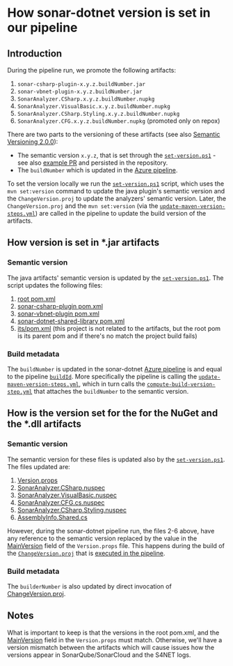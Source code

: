 # How sonar-dotnet version is set in our pipeline

## Introduction

During the pipeline run, we promote the following artifacts:

1. `sonar-csharp-plugin-x.y.z.buildNumber.jar`
1. `sonar-vbnet-plugin-x.y.z.buildNumber.jar`
1. `SonarAnalyzer.CSharp.x.y.z.buildNumber.nupkg`
1. `SonarAnalyzer.VisualBasic.x.y.z.buildNumber.nupkg`
1. `SonarAnalyzer.CSharp.Styling.x.y.z.buildNumber.nupkg`
1. `SonarAnalyzer.CFG.x.y.z.buildNumber.nupkg` (promoted only on repox)

There are two parts to the versioning of these artifacts (see also [Semantic Versioning 2.0.0](https://semver.org/)):
 - The semantic version `x.y.z`, that is set through the [`set-version.ps1`](./set-version.ps1) - see also [example PR](https://github.com/SonarSource/sonar-dotnet/pull/9194) and persisted in the repository.
 - The `buildNumber` which is updated in the [Azure pipeline](../../azure-pipelines.yml).

To set the version locally we run the [`set-version.ps1`](./set-version.ps1) script, which uses the `mvn set:version` command to update the java plugin's semantic version and the `ChangeVersion.proj` to update the analyzers' semantic version. Later, the `ChangeVersion.proj` and the `mvn set:version` (via the [`update-maven-version-steps.yml`](https://dev.azure.com/sonarsource/DotNetTeam%20Project/_git/pipelines-yaml-templates?path=/update-maven-version-steps.yml&version=GBmaster&line=20&lineEnd=21&lineStartColumn=1&lineEndColumn=1&lineStyle=plain&_a=contents)) are called in the pipeline to update the build version of the artifacts.

## How version is set in *.jar artifacts

### Semantic version
The java artifacts' semantic version is updated by the [`set-version.ps1`](./set-version.ps1). The script updates the following files:
1.  [root pom.xml](../../pom.xml)
2.  [sonar-csharp-plugin pom.xml](../../sonar-csharp-plugin/pom.xml)
3.  [sonar-vbnet-plugin pom.xml](../../sonar-vbnet-plugin//pom.xml)
4.  [sonar-dotnet-shared-library pom.xml](../../sonar-dotnet-shared-library/pom.xml)
5.  [its/pom.xml](../../its/pom.xml) (this project is not related to the artifacts, but the root pom is its parent pom and if there's no match the project build fails)

### Build metadata
The `buildNumber` is updated in the sonar-dotnet [Azure pipeline](https://github.com/SonarSource/sonar-dotnet/blob/a998f32eac72c7b6b4562935ffb8d423c6ebf936/azure-pipelines.yml#L504) is and equal to the pipeline [`buildId`](https://learn.microsoft.com/en-us/azure/devops/pipelines/process/run-number?view=azure-devops&tabs=yaml#tokens). More specifically the pipeline is calling the [`update-maven-version-steps.yml`](https://dev.azure.com/sonarsource/DotNetTeam%20Project/_git/pipelines-yaml-templates?path=/update-maven-version-steps.yml&version=GBmaster&line=16&lineEnd=17&lineStartColumn=1&lineEndColumn=1&lineStyle=plain&_a=contentsl), which in turn calls the [`compute-build-version-step.yml`](https://dev.azure.com/sonarsource/DotNetTeam%20Project/_git/pipelines-yaml-templates?path=/compute-build-version-step.yml&version=GBmaster&line=29&lineEnd=30&lineStartColumn=1&lineEndColumn=1&lineStyle=plain&_a=contents) that attaches the `buildNumber` to the semantic version.

## How is the version set for the for the NuGet and the *.dll artifacts

### Semantic version

The semantic version for these files is updated also by the [`set-version.ps1`](./set-version.ps1). The files updated are:
1. [Version.props](./Version.props)
1. [SonarAnalyzer.CSharp.nuspec](../../analyzers/packaging/SonarAnalyzer.CSharp.nuspec)
1. [SonarAnalyzer.VisualBasic.nuspec](../../analyzers/packaging/SonarAnalyzer.VisualBasic.nuspec)
1. [SonarAnalyzer.CFG.cs.nuspec](../../analyzers/src/SonarAnalyzer.CFG/SonarAnalyzer.CFG.cs.nuspec)
1. [SonarAnalyzer.CSharp.Styling.nuspec](../../analyzers/packaging/SonarAnalyzer.CSharp.Styling.nuspec)
1. [AssemblyInfo.Shared.cs](../../analyzers/src/AssemblyInfo.Shared.cs)

However, during the sonar-dotnet pipeline run, the files 2-6 above, have any reference to the semantic version replaced by the value in the [MainVersion](https://github.com/SonarSource/sonar-dotnet/blob/a998f32eac72c7b6b4562935ffb8d423c6ebf936/scripts/version/Version.props#L3) field of the `Version.props` file. This happens during the build of the [`ChangeVersion.proj`](./ChangeVersion.proj) that is [executed in the pipeline](https://github.com/SonarSource/sonar-dotnet/blob/d29aa1b43f6bf88f0e9448bb5ef104ecffd1e65d/azure-pipelines.yml#L91).
### Build metadata

The `builderNumber` is also updated by direct invocation of [ChangeVersion.proj](https://github.com/SonarSource/sonar-dotnet/blob/a998f32eac72c7b6b4562935ffb8d423c6ebf936/azure-pipelines.yml#L92).

## Notes

What is important to keep is that the versions in the root pom.xml, and the [MainVersion](https://github.com/SonarSource/sonar-dotnet/blob/master/scripts/version/Version.props#L3) field in the `Version.props` must
match. Otherwise, we'll have a version mismatch between the artifacts which will cause issues how the versions appear in SonarQube/SonarCloud and the S4NET logs.